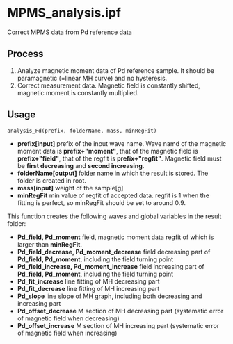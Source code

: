 # MPMS_analysis.ipf
Correct MPMS data from Pd reference data

## Process
1. Analyze magnetic moment data of Pd reference sample. It should be paramagnetic (=linear MH curve) and no hysteresis.
1. Correct measurement data. Magnetic field is constantly shifted, magnetic moment is constantly multiplied.

## Usage
```
analysis_Pd(prefix, folderName, mass, minRegFit)
```
- **prefix[input]** prefix of the input wave name. Wave namd of the magnetic moment data is **prefix+"moment"**, that of the magnetic field is **prefix+"field"**, that of the regfit is **prefix+"regfit"**. Magnetic field must be **first decreasing** and **second increasing**.
- **folderName[output]** folder name in which the result is stored. The folder is created in root.
- **mass[input]** weight of the sample[g]
- **minRegFit** min value of regfit of accepted data. regfit is 1 when the fitting is perfect, so minRegFit should be set to around 0.9.

This function creates the following waves and global variables in the result folder:
- **Pd_field, Pd_moment** field, magnetic moment data regfit of which is larger than **minRegFit**.
- **Pd_field_decrease, Pd_moment_decrease** field decreasing part of **Pd_field, Pd_moment**, including the field turning point
- **Pd_field_increase, Pd_moment_increase** field increasing part of **Pd_field, Pd_moment**, including the field turning point
- **Pd_fit_increase** line fitting of MH decreasing part
- **Pd_fit_decrease** line fitting of MH increasing part
- **Pd_slope** line slope of MH graph, including both decreasing and increasing part
- **Pd_offset_decrease** M section of MH decreasing part (systematic error of magnetic field when decreasing)
- **Pd_offset_increase** M section of MH increasing part (systematic error of magnetic field when increasing)